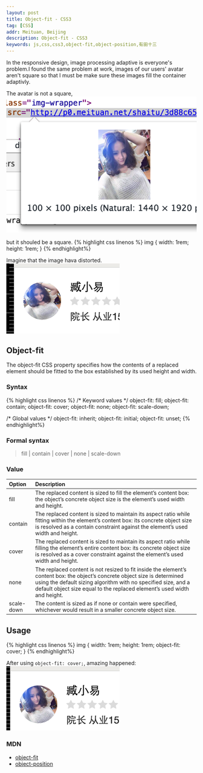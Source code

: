 ```yaml
---
layout: post
title: Object-fit - CSS3
tag: [CSS]
addr: Meituan, Beijing
description: Object-fit - CSS3
keywords: js,css,css3,object-fit,object-position,有田十三
---
```


In the responsive design, image processing adaptive is everyone's problem.I found the same problem at work, images of our users' avatar aren't square so that I must be make sure these images fill the container adaptivly.

<!--more-->

The avatar is not a square, <br>
![img](/static/img/post/objectfit-1.png)

but it shouled be a square.
{% highlight css linenos %}
img {
	width: 1rem;
	height: 1rem;
}
{% endhighlight%}

Imagine that the image hava distorted. <br>
![img](/static/img/post/objectfit-3.png)

## Object-fit

The object-fit CSS property specifies how the contents of a replaced element should be fitted to the box established by its used height and width.

### Syntax

{% highlight css linenos %}
/* Keyword values */
object-fit: fill;
object-fit: contain;
object-fit: cover;
object-fit: none;
object-fit: scale-down;

/* Global values */
object-fit: inherit;
object-fit: initial;
object-fit: unset;
{% endhighlight%}

### Formal syntax

> fill | contain | cover | none | scale-down

### Value

| Option  | Description |
| :------ | :---------- |
| fill    | The replaced content is sized to fill the element’s content box: the object’s concrete object size is the element’s used width and height. |
| contain | The replaced content is sized to maintain its aspect ratio while fitting within the element’s content box: its concrete object size is resolved as a contain constraint against the element’s used width and height. |
| cover   | The replaced content is sized to maintain its aspect ratio while filling the element’s entire content box: its concrete object size is resolved as a cover constraint against the element’s used width and height. |
| none    | The replaced content is not resized to fit inside the element’s content box: the object’s concrete object size is determined using the default sizing algorithm with no specified size, and a default object size equal to the replaced element’s used width and height. |
| scale-down | The content is sized as if none or contain were specified, whichever would result in a smaller concrete object size. |

## Usage

{% highlight css linenos %}
img {
	width: 1rem;
	height: 1rem;
	object-fit: cover;
}
{% endhighlight%}

After using `object-fit: cover;`, amazing happened: <br>
![img](/static/img/post/objectfit-5.png)

### MDN
* [object-fit](https://developer.mozilla.org/zh-CN/docs/Web/CSS/object-fit)
* [object-position](https://developer.mozilla.org/en-US/docs/Web/CSS/object-position)
